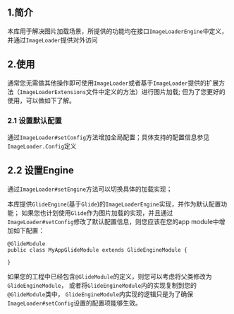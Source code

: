 

## 1.简介
本库用于解决图片加载场景，所提供的功能均在接口`ImageLoaderEngine`中定义，并通过`ImageLoader`提供对外访问


## 2.使用
通常您无需做其他操作即可使用`ImageLoader`或者基于`ImageLoader`提供的扩展方法（`ImageLoaderExtensions`文件中定义的方法）进行图片加载;
但为了您更好的使用，可以做如下了解。

### 2.1 设置默认配置
通过`ImageLoader#setConfig`方法增加全局配置；具体支持的配置信息参见`ImageLoader.Config`定义

## 2.2 设置Engine
通过`ImageLoader#setEngine`方法可以切换具体的加载实现；

本库提供`GlideEngine`(基于`Glide`)的`ImageLoaderEngine`实现，并作为默认配置功能；
如果您也计划使用`Glide`作为图片加载的实现，并且通过`ImageLoader#setConfig`修改了默认配置信息，则您应该在您的app module中增加如下配置：
```
@GlideModule
public class MyAppGlideModule extends GlideEngineModule {

}

```
如果您的工程中已经包含`@GlideModule`的定义，则您可以考虑将父类修改为`GlideEngineModule`，
或者将`GlideEngineModule`内的实现复制到您的`@GlideModule`类中，
`GlideEngineModule`内实现的逻辑只是为了确保`ImageLoader#setConfig`设置的配置项能够生效。
